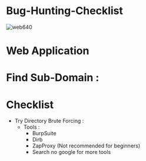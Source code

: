 # Bug-Hunting-Checklist
![web640](https://user-images.githubusercontent.com/59237881/225519816-500cc827-2c7f-42a4-b772-552eb1e6e11e.jpg)
# Web Application

# Find Sub-Domain :

# Checklist
* Try Directory Brute Forcing  :
   * Tools :
     * BurpSuite
     * Dirb  
     * ZapProxy (Not recommended for beginners)
     * Search no google for more tools 
